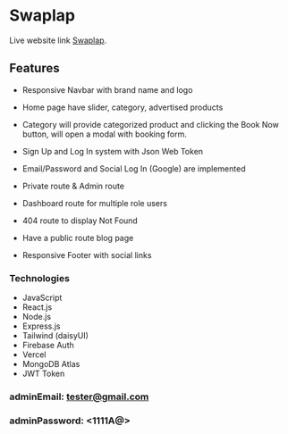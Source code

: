 # Swaplap

Live website link [Swaplap](https://swaplap-24cd2.web.app).

## Features

* Responsive Navbar with brand name and logo

* Home page have slider, category, advertised products

* Category will provide categorized product and clicking the Book Now button, will open a modal with booking form.

* Sign Up and Log In system with Json Web Token

* Email/Password and Social Log In (Google) are implemented

* Private route & Admin route

* Dashboard route for multiple role users

* 404 route to display Not Found

* Have a public route blog page

* Responsive Footer with social links

### Technologies

* JavaScript
* React.js
* Node.js
* Express.js
* Tailwind (daisyUI)
* Firebase Auth
* Vercel
* MongoDB Atlas
* JWT Token

### adminEmail: <tester@gmail.com>

### adminPassword: <1111A@>